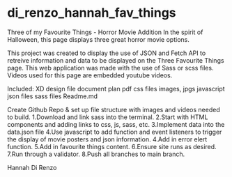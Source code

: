 # di_renzo_hannah_fav_things
 Three of my Favourite Things - Horror Movie Addition
 In the spirit of Halloween, this page displays three great horror movie options. 

 This project was created to display the use of JSON and Fetch API to retreive information and data to be displayed
 on the Three Favourite Things page. This web application was made with the use of Sass or scss files. 
 Videos used for this page are embedded youtube videos.

 Included: 
 XD design file
 document plan pdf
 css files
 images, jpgs
 javascript
 json files
 sass files
 Readme.md

 Create Github Repo & set up file structure with images and videos needed to build.
1.Download and link sass into the terminal.
2.Start with HTML components and adding links to css, js, sass, etc.
3.Implement data into the data.json file
4.Use javascript to add function and event listeners to trigger the display of movie posters and json information.
4.Add in error elert function.
5.Add in favourite things content. 
6.Ensure site runs as desired. 
7.Run through a validator. 
8.Push all branches to main branch. 



Hannah Di Renzo

